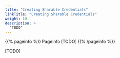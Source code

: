 ```yaml
---
title: "Creating Sharable Credentials"
linkTitle: "Creating Sharable Credentials"
weight: 10
description: >
  "TODO"
---
```


{{% pageinfo %}}
Pageinfo [TODO]
{{% /pageinfo %}}

[TODO]